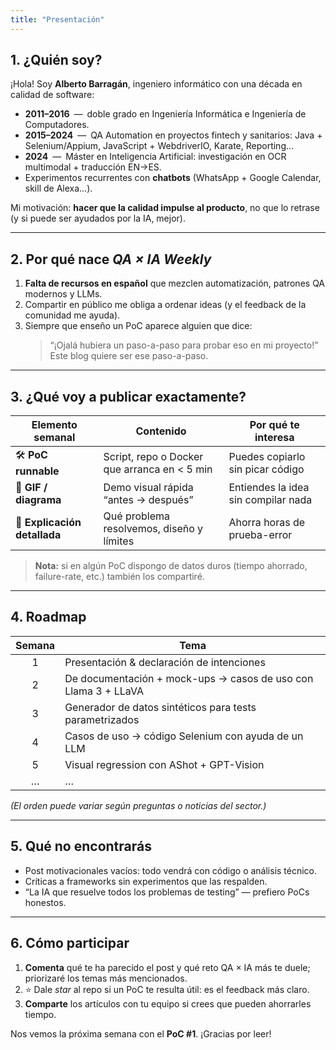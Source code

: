 ```yaml
---
title: "Presentación"  
---
```


## 1. ¿Quién soy?

¡Hola! Soy **Alberto Barragán**, ingeniero informático con una década en calidad de software:

* **2011–2016** — doble grado en Ingeniería Informática e Ingeniería de Computadores.  
* **2015–2024** — QA Automation en proyectos fintech y sanitarios: Java + Selenium/Appium, JavaScript + WebdriverIO, Karate, Reporting…  
* **2024** — Máster en Inteligencia Artificial: investigación en OCR multimodal + traducción EN→ES.  
* Experimentos recurrentes con **chatbots** (WhatsApp + Google Calendar, skill de Alexa…).

Mi motivación: **hacer que la calidad impulse al producto**, no que lo retrase (y si puede ser ayudados por la IA, mejor).

---

## 2. Por qué nace *QA × IA Weekly*

1. **Falta de recursos en español** que mezclen automatización, patrones QA modernos y LLMs.  
2. Compartir en público me obliga a ordenar ideas (y el feedback de la comunidad me ayuda).  
3. Siempre que enseño un PoC aparece alguien que dice:  
   > “¡Ojalá hubiera un paso-a-paso para probar eso en mi proyecto!”  
   Este blog quiere ser ese paso-a-paso.

---

## 3. ¿Qué voy a publicar exactamente?

| Elemento semanal              | Contenido                                 | Por qué te interesa                        |
|-------------------------------|-------------------------------------------|-------------------------------------------|
| 🛠 **PoC runnable**            | Script, repo o Docker que arranca en \< 5 min | Puedes copiarlo sin picar código          |
| 👀 **GIF / diagrama**          | Demo visual rápida “antes → después”       | Entiendes la idea sin compilar nada       |
| 📖 **Explicación detallada**   | Qué problema resolvemos, diseño y límites | Ahorra horas de prueba-error              |

> **Nota:** si en algún PoC dispongo de datos duros (tiempo ahorrado, failure-rate, etc.) también los compartiré.

---

## 4. Roadmap

| Semana | Tema                                                                 |
|:------:|----------------------------------------------------------------------|
| 1 | Presentación & declaración de intenciones                                 |
| 2 | De documentación + mock-ups → casos de uso con Llama 3 + LLaVA            |
| 3 | Generador de datos sintéticos para tests parametrizados                   |
| 4 | Casos de uso → código Selenium con ayuda de un LLM                        |
| 5 | Visual regression con AShot + GPT-Vision                                  |
| … | …                                                                         |

*(El orden puede variar según preguntas o noticias del sector.)*

---

## 5. Qué **no** encontrarás

* Post motivacionales vacíos: todo vendrá con código o análisis técnico.  
* Críticas a frameworks sin experimentos que las respalden.  
* “La IA que resuelve todos los problemas de testing” — prefiero PoCs honestos.

---

## 6. Cómo participar

1. **Comenta** qué te ha parecido el post y qué reto QA × IA más te duele; priorizaré los temas más mencionados.  
2. ⭐️ Dale *star* al repo si un PoC te resulta útil: es el feedback más claro.  
3. **Comparte** los artículos con tu equipo si crees que pueden ahorrarles tiempo.

Nos vemos la próxima semana con el **PoC #1**. ¡Gracias por leer!
